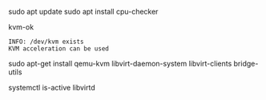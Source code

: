 sudo apt update
sudo apt install cpu-checker

kvm-ok
```
INFO: /dev/kvm exists
KVM acceleration can be used
```

sudo apt-get install qemu-kvm libvirt-daemon-system libvirt-clients bridge-utils

systemctl is-active libvirtd
